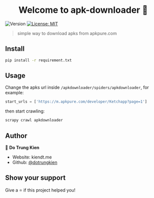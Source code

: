 <h1 align="center">Welcome to apk-downloader 👋</h1>
<p>
  <img alt="Version" src="https://img.shields.io/badge/version-1.0.0-blue.svg?cacheSeconds=2592000" />
  <a href="#" target="_blank">
    <img alt="License: MIT" src="https://img.shields.io/badge/License-MIT-yellow.svg" />
  </a>
</p>

> simple way to download apks from apkpure.com

## Install

```sh
pip install -r requirement.txt
```

## Usage

Change the apks url inside `/apkdownloader/spiders/apkdownloader`, for example:

```python
start_urls = ['https://m.apkpure.com/developer/Ketchapp?page=1']
```

then start crawling:

```sh
scrapy crawl apkdownloader
```

## Author

👤 **Do Trung Kien**

- Website: kiendt.me
- Github: [@dotrungkien](https://github.com/dotrungkien)

## Show your support

Give a ⭐️ if this project helped you!
